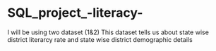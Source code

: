 # SQL_project_-literacy-
I will be using two dataset (1&2) This dataset tells us about state wise district literarcy rate and state wise district demographic details 

